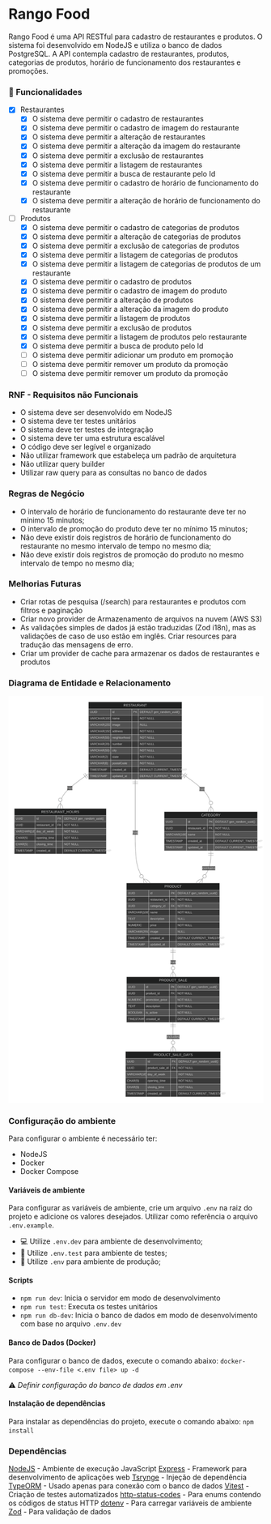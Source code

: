 # Rango Food 

Rango Food é uma API RESTful para cadastro de restaurantes e produtos. O sistema foi desenvolvido em NodeJS e utiliza o banco de dados PostgreSQL. A API contempla cadastro de restaurantes, produtos, categorias de produtos, horário de funcionamento dos restaurantes e promoções.

### :memo: Funcionalidades
- [x] Restaurantes
    - [x] O sistema deve permitir o cadastro de restaurantes
    - [x] O sistema deve permitir o cadastro de imagem do restaurante
    - [x] O sistema deve permitir a alteração de restaurantes
    - [x] O sistema deve permitir a alteração da imagem do restaurante
    - [x] O sistema deve permitir a exclusão de restaurantes
    - [x] O sistema deve permitir a listagem de restaurantes
    - [x] O sistema deve permitir a busca de restaurante pelo Id
    - [x] O sistema deve permitir o cadastro de horário de funcionamento do restaurante
    - [x] O sistema deve permitir a alteração de horário de funcionamento do restaurante

- [ ] Produtos
    - [x] O sistema deve permitir o cadastro de categorias de produtos
    - [x] O sistema deve permitir a alteração de categorias de produtos
    - [x] O sistema deve permitir a exclusão de categorias de produtos
    - [x] O sistema deve permitir a listagem de categorias de produtos
    - [x] O sistema deve permitir a listagem de categorias de produtos de um restaurante
    - [x] O sistema deve permitir o cadastro de produtos
    - [x] O sistema deve permitir o cadastro de imagem do produto
    - [x] O sistema deve permitir a alteração de produtos
    - [x] O sistema deve permitir a alteração da imagem do produto
    - [x] O sistema deve permitir a listagem de produtos
    - [x] O sistema deve permitir a exclusão de produtos
    - [x] O sistema deve permitir a listagem de produtos pelo restaurante
    - [x] O sistema deve permitir a busca de produto pelo Id
    - [ ] O sistema deve permitir adicionar um produto em promoção
    - [ ] O sistema deve permitir remover um produto da promoção
    - [ ] O sistema deve permitir remover um produto da promoção

### RNF - Requisitos não Funcionais 
- O sistema deve ser desenvolvido em NodeJS
- O sistema deve ter testes unitários
- O sistema deve ter testes de integração
- O sistema deve ter uma estrutura escalável
- O código deve ser legível e organizado
- Não utilizar framework que estabeleça um padrão de arquitetura
- Não utilizar query builder 
- Utilizar raw query para as consultas no banco de dados

### Regras de Negócio
- O intervalo de horário de funcionamento do restaurante deve ter no mínimo 15 minutos;
- O intervalo de promoção do produto deve ter no mínimo 15 minutos;
- Não deve existir dois registros de horário de funcionamento do restaurante no mesmo intervalo de tempo no mesmo dia;
- Não deve existir dois registros de promoção do produto no mesmo intervalo de tempo no mesmo dia;

### Melhorias Futuras 
- Criar rotas de pesquisa (/search) para restaurantes e produtos com filtros e paginação
- Criar novo provider de Armazenamento de arquivos na nuvem (AWS S3)
- As validações simples de dados já estão traduzidas (Zod i18n), mas as validações de caso de uso estão em inglês. Criar resources para tradução das mensagens de erro.
- Criar um provider de cache para armazenar os dados de restaurantes e produtos

### Diagrama de Entidade e Relacionamento

![Diagrama de Entidade e Relacionamento](./docs/erDiagram.svg)

### Configuração do ambiente
Para configurar o ambiente é necessário ter:
- NodeJS
- Docker
- Docker Compose

#### Variáveis de ambiente
Para configurar as variáveis de ambiente, crie um arquivo `.env` na raiz do projeto e adicione os valores desejados. Utilizar como referência o arquivo `.env.example`.

- :computer: Utilize `.env.dev` para ambiente de desenvolvimento;
- :test_tube: Utilize `.env.test` para ambiente de testes;
- :rocket: Utilize `.env` para ambiente de produção;

#### Scripts
- `npm run dev`: Inicia o servidor em modo de desenvolvimento
- `npm run test`: Executa os testes unitários
- `npm run db-dev`: Inicia o banco de dados em modo de desenvolvimento com base no arquivo `.env.dev`

#### Banco de Dados (Docker)

Para configurar o banco de dados, execute o comando abaixo:
`docker-compose --env-file <.env file> up -d`

:warning: *Definir configuração do banco de dados em .env*

#### Instalação de dependências

Para instalar as dependências do projeto, execute o comando abaixo:
`npm install`

### Dependências
[NodeJS](https://nodejs.org/en/) - Ambiente de execução JavaScript
[Express](https://github.com/expressjs/express) - Framework para desenvolvimento de aplicações web
[Tsrynge](https://github.com/microsoft/tsyringe) - Injeção de dependência
[TypeORM](https://github.com/typeorm/typeorm) - Usado apenas para conexão com o banco de dados
[Vitest](https://github.com/vitest-dev/vitest) - Criação de testes automatizados
[http-status-codes](https://github.com/prettymuchbryce/http-status-codes) - Para enums contendo os códigos de status HTTP
[dotenv](https://github.com/motdotla/dotenv) - Para carregar variáveis de ambiente
[Zod](https://github.com/colinhacks/zod) - Para validação de dados

